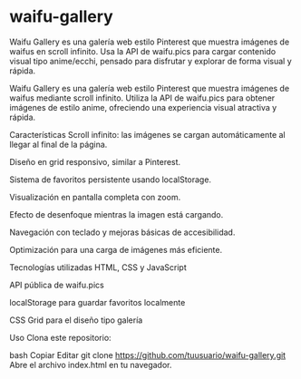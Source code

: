 # waifu-gallery

Waifu Gallery es una galería web estilo Pinterest que muestra imágenes de waifus en scroll infinito. Usa la API de waifu.pics para cargar contenido visual tipo anime/ecchi, pensado para disfrutar y explorar de forma visual y rápida.

Waifu Gallery es una galería web estilo Pinterest que muestra imágenes de waifus mediante scroll infinito. Utiliza la API de waifu.pics para obtener imágenes de estilo anime, ofreciendo una experiencia visual atractiva y rápida.

Características
Scroll infinito: las imágenes se cargan automáticamente al llegar al final de la página.

Diseño en grid responsivo, similar a Pinterest.

Sistema de favoritos persistente usando localStorage.

Visualización en pantalla completa con zoom.

Efecto de desenfoque mientras la imagen está cargando.

Navegación con teclado y mejoras básicas de accesibilidad.

Optimización para una carga de imágenes más eficiente.

Tecnologías utilizadas
HTML, CSS y JavaScript

API pública de waifu.pics

localStorage para guardar favoritos localmente

CSS Grid para el diseño tipo galería

Uso
Clona este repositorio:

bash
Copiar
Editar
git clone https://github.com/tuusuario/waifu-gallery.git
Abre el archivo index.html en tu navegador.